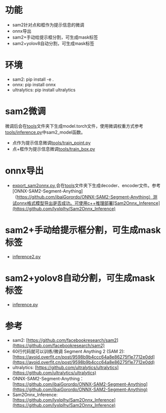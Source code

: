 
# 功能
  * sam2针对点和框作为提示信息的微调
  * onnx导出
  * sam2+手动给提示框分割，可生成mask标签
  * sam2+yolov8自动分割，可生成mask标签

# 环境
 * sam2: pip install -e .
 * onnx: pip install onnx
 * ultralytics: pip install ultralytics

# sam2微调
 微调后会在[tools](./tools)文件夹下生成model.torch文件，使用微调权重方式参考[tools/inference.py](./tools/inference.py)中sam2_model函数。
 * 点作为提示信息微调[tools/train_point.py](./tools/train_point.py)
 * 点+框作为提示信息微调[tools/train_box.py](./tools/train_box.py)

# onnx导出
 * [export_sam2onnx.py](./tools/export_sam2onnx.py),会在[tools](./tools)文件夹下生成decoder、encoder文件。参考[ONNX-SAM2-Segment-Anything]（https://github.com/ibaiGorordo/ONNX-SAM2-Segment-Anything）测试onnx格式模型导出是否成功。可使用c++推理部署[Sam2Onnx_Inference](https://github.com/lyxlplhy/Sam2Onnx_Inference)

# sam2+手动给提示框分割，可生成mask标签
 * [inference2.py](./tools/inference2.py)

# sam2+yolov8自动分割，可生成mask标签
 * [inference.py](./tools/inference.py)

# 参考
* sam2: [https://github.com/facebookresearch/sam2](https://github.com/facebookresearch/sam2)
* 60行代码就可以训练/微调 Segment Anything 2 (SAM 2): [https://avoid.overfit.cn/post/9598b9b4ccc64a8e86275f1e7712e0dd](https://avoid.overfit.cn/post/9598b9b4ccc64a8e86275f1e7712e0dd)
* ultralytics: [https://github.com/ultralytics/ultralytics](https://github.com/ultralytics/ultralytics)
* ONNX-SAM2-Segment-Anything：[https://github.com/ibaiGorordo/ONNX-SAM2-Segment-Anything](https://github.com/ibaiGorordo/ONNX-SAM2-Segment-Anything)
* Sam2Onnx_Inference: [https://github.com/lyxlplhy/Sam2Onnx_Inference](https://github.com/lyxlplhy/Sam2Onnx_Inference)
   
